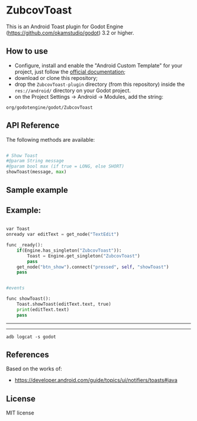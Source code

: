 ZubcovToast
=====
This is an Android Toast plugin for Godot Engine (https://github.com/okamstudio/godot) 3.2 or higher.

How to use
----------
- Configure, install  and enable the "Android Custom Template" for your project, just follow the [official documentation](https://docs.godotengine.org/en/latest/getting_started/workflow/export/android_custom_build.html);
- download or clone this repository;
- drop the ```ZubcovToast-plugin``` directory (from this repository) inside the ```res://android/``` directory on your Godot project.
- on the Project Settings -> Android -> Modules, add the string:

```
org/godotengine/godot/ZubcovToast
```

API Reference
-------------
The following methods are available:
```python

# Show Toast
#@param String message
#@param bool max (if true = LONG, else SHORT)
showToast(message, max)

```
Sample example
-------------
## Example:
```python

var Toast
onready var editText = get_node("TextEdit")

func _ready():
	if(Engine.has_singleton("ZubcovToast")):
		Toast = Engine.get_singleton("ZubcovToast")
		pass
	get_node("btn_show").connect("pressed", self, "showToast")
	pass


#events

func showToast():
	Toast.showToast(editText.text, true)
	print(editText.text)
	pass

```

------------


--------------

```
adb logcat -s godot
```

References
-------------
Based on the works of:
* https://developer.android.com/guide/topics/ui/notifiers/toasts#java

License
-------------
MIT license